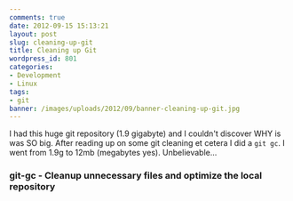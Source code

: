```yaml
---
comments: true
date: 2012-09-15 15:13:21
layout: post
slug: cleaning-up-git
title: Cleaning up Git
wordpress_id: 801
categories:
- Development
- Linux
tags:
- git
banner: /images/uploads/2012/09/banner-cleaning-up-git.jpg
---
```


I had this huge git repository (1.9 gigabyte) and I couldn't discover WHY is was SO big. After reading up on some git cleaning et cetera I did a ```git gc```. I went from 1.9g to 12mb (megabytes yes). Unbelievable...


### git-gc - Cleanup unnecessary files and optimize the local repository
